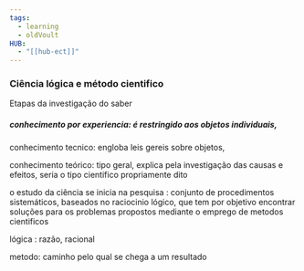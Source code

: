 ```yaml
---
tags:
  - learning
  - oldVoult
HUB:
  - "[[hub-ect]]"
---
```

### Ciência lógica e método cientifico

Etapas da investigação do saber

##### conhecimento por experiencia: é restringido aos objetos individuais, 

conhecimento tecnico: engloba leis gereis sobre objetos, 

conhecimento teórico: tipo geral, explica pela investigação das causas e efeitos, seria o tipo cientifico propriamente dito

o estudo da ciência se inicia na pesquisa : conjunto de procedimentos sistemáticos, baseados no raciocinio lógico, que tem por objetivo encontrar soluções para os problemas propostos mediante o emprego de metodos cientificos

lógica : razão, racional  

metodo: caminho pelo qual se chega a um resultado